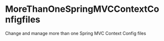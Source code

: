 # MoreThanOneSpringMVCContextConfigfiles

Change and manage more than one Spring MVC Context Config files
